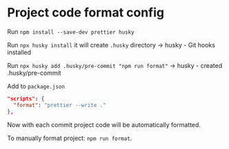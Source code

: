 # Project code format config

Run `npm install --save-dev prettier husky`

Run `npx husky install` it will create `.husky` directory -> husky - Git hooks installed

Run `npx husky add .husky/pre-commit "npm run format"` -> husky - created .husky/pre-commit

Add to `package.json`

```json
"scripts": {
  "format": "prettier --write ."
},
```

Now with each commit project code will be automatically formatted.

To manually format project: `npm run format`.
